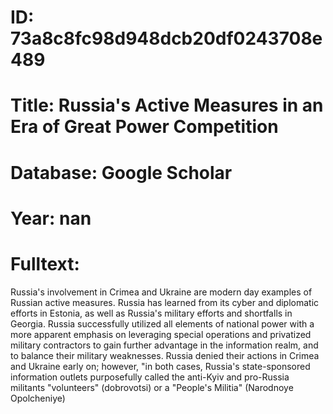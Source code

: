 # ID: 73a8c8fc98d948dcb20df0243708e489
# Title: Russia's Active Measures in an Era of Great Power Competition
# Database: Google Scholar
# Year: nan
# Fulltext:
Russia's involvement in Crimea and Ukraine are modern day examples of Russian active measures.
Russia has learned from its cyber and diplomatic efforts in Estonia, as well as Russia's military efforts and shortfalls in Georgia.
Russia successfully utilized all elements of national power with a more apparent emphasis on leveraging special operations and privatized military contractors to gain further advantage in the information realm, and to balance their military weaknesses.
Russia denied their actions in Crimea and Ukraine early on; however, "in both cases, Russia's state-sponsored information outlets purposefully called the anti-Kyiv and pro-Russia militants "volunteers" (dobrovotsi) or a "People's Militia" (Narodnoye Opolcheniye)